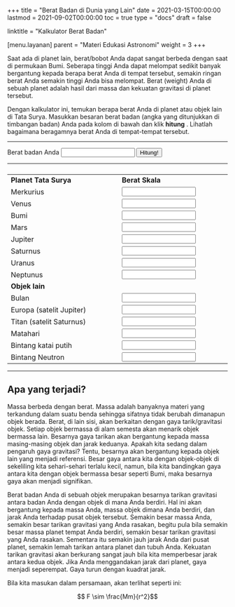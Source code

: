 +++
title = "Berat Badan di Dunia yang Lain"
date = 2021-03-15T00:00:00
lastmod = 2021-09-02T00:00:00
toc = true
type = "docs"
draft = false

linktitle = "Kalkulator Berat Badan"

[menu.layanan]
    parent = "Materi Edukasi Astronomi"
    weight = 3
+++

Saat ada di planet lain, berat/bobot Anda dapat sangat berbeda dengan saat di permukaan Bumi. Seberapa tinggi Anda dapat melompat sedikit banyak bergantung kepada berapa berat Anda di tempat tersebut, semakin ringan berat Anda semakin tinggi Anda bisa melompat. Berat (weight) Anda di sebuah planet adalah hasil dari massa dan kekuatan gravitasi di planet tersebut. 

Dengan kalkulator ini, temukan berapa berat Anda di planet atau objek lain di Tata Surya. Masukkan besaran berat badan (angka yang ditunjukkan di timbangan badan) Anda pada kolom di bawah dan klik **hitung** . Lihatlah bagaimana beragamnya berat Anda di tempat-tempat tersebut.

<hr>
<form id="WeightCalcForm"
    name="WeightCalcForm">
Berat badan Anda <input name="x"
        size="18"
        type="text"> <input onclick="Calculate(document.WeightCalcForm)"
        type="button"
        value="Hitung!">
<hr>
<table border="0"
        cellpadding="2"
        cellspacing="2"
        width="100%">
    <tbody style="width: 100%; display: table;;">
    <tr>
        <td valign="middle">
        <div align="left">
            <strong>Planet Tata Surya</strong>
        </div>
        </td>
        <td valign="middle">
        <div align="left">
            <strong>Berat Skala</strong>
        </div>
        </td>
    </tr>
    <tr>
        <td valign="middle">Merkurius</td>
        <td valign="middle">
        <div align="left">
            <input name="mercury"
                readonly
                size="18"
                type="text"
                value="">
        </div>
        </td>
    </tr>
    <tr>
        <td valign="middle">Venus</td>
        <td valign="middle">
        <div align="left">
            <input name="venus"
                readonly
                size="18"
                type="text"
                value="">
        </div>
        </td>
    </tr>
    <tr>
        <td valign="middle">Bumi</td>
        <td valign="middle">
        <div align="left">
            <input name="earth"
                readonly
                size="18"
                type="text"
                value="">
        </div>
        </td>
    </tr>
    <tr>
        <td valign="middle">Mars</td>
        <td valign="middle">
        <div align="left">
            <input name="mars"
                readonly
                size="18"
                type="text"
                value="">
        </div>
        </td>
    </tr>
    <tr>
        <td valign="middle">Jupiter</td>
        <td valign="middle">
        <div align="left">
            <input name="jupiter"
                readonly
                size="18"
                type="text"
                value="">
        </div>
        </td>
    </tr>
    <tr>
        <td valign="middle">Saturnus</td>
        <td valign="middle">
        <div align="left">
            <input name="saturn"
                readonly
                size="18"
                type="text"
                value="">
        </div>
        </td>
    </tr>
    <tr>
        <td valign="middle">Uranus</td>
        <td valign="middle">
        <div align="left">
            <input name="uranus"
                readonly
                size="18"
                type="text"
                value="">
        </div>
        </td>
    </tr>
    <tr>
        <td valign="middle">Neptunus</td>
        <td valign="middle">
        <div align="left">
            <input name="neptune"
                readonly
                size="18"
                type="text"
                value="">
        </div>
        </td>
    </tr>
    <tr>
        <td valign="middle"><strong>Objek lain</strong></td>
        <td valign="middle"></td>
    </tr>
    <tr>
        <td valign="middle">Bulan</td>
        <td valign="middle">
        <div align="left">
            <input name="moon"
                readonly
                size="18"
                type="text"
                value="">
        </div>
        </td>
    </tr>
    <tr>
        <td valign="middle">Europa (satelit Jupiter)</td>
        <td valign="middle">
        <div align="left">
            <input name="europa"
                readonly
                size="18"
                type="text"
                value="">
        </div>
        </td>
    </tr>
    <tr>
        <td valign="middle">Titan (satelit Saturnus)</td>
        <td valign="middle">
        <div align="left">
            <input name="titan"
                readonly
                size="18"
                type="text"
                value="">
        </div>
        </td>
    </tr>
    <tr>
        <td valign="middle">Matahari</td>
        <td valign="middle">
        <div align="left">
            <input name="sun"
                readonly
                size="18"
                type="text"
                value="">
        </div>
        </td>
    </tr>
    <tr>
        <td valign="middle">Bintang katai putih</td>
        <td valign="middle">
        <div align="left">
            <input name="wdwarf"
                readonly
                size="18"
                type="text"
                value="">
        </div>
        </td>
    </tr>
    <tr>
        <td valign="middle">Bintang Neutron</td>
        <td valign="middle">
        <div align="left">
            <input name="neutron"
                readonly
                size="18"
                type="text"
                value="">
        </div>
        </td>
    </tr>
    </tbody>
</table>
</form>

<script type="text/javascript">
function int_zero(x){
    if ( x < 1 )
        return 0 ;
    else
        return parseInt( x ,10 );
}
function Calculate(form) {
var b = form.x.value;
    if ( b != 0) {
        form.mercury.value=(int_zero(10*b*.378)/10).toLocaleString('id-ID');
        form.venus.value=(int_zero(10*b*.907)/10).toLocaleString('id-ID');
        form.earth.value=(b).toLocaleString('id-ID');
        form.mars.value=(int_zero(10*b*.377)/10).toLocaleString('id-ID');
        form.jupiter.value=(int_zero(10*b*2.528)/10).toLocaleString('id-ID');
        form.saturn.value=(int_zero(10*b*1.064)/10).toLocaleString('id-ID');
        form.uranus.value=(int_zero(10*b*.889)/10).toLocaleString('id-ID');
        form.neptune.value=(int_zero(10*b*1.125)/10).toLocaleString('id-ID');

        form.moon.value=(int_zero(10*b*.166)/10).toLocaleString('id-ID');
        form.europa.value=(int_zero(100*b*.13358)/100).toLocaleString('id-ID');
        //form.titan.value=(int_zero(10*b*1.125)/10).toLocaleString('id-ID');
        form.sun.value=(int_zero(10*b*27.072)/10).toLocaleString('id-ID');
        form.wdwarf.value=(int_zero(10*b*13e5)/10).toLocaleString('id-ID');
        form.neutron.value=(int_zero(14e10*b)).toLocaleString('id-ID');
    }
}
</script>
<hr>

## Apa yang terjadi?

Massa berbeda dengan berat. Massa adalah banyaknya materi yang terkandung dalam suatu benda sehingga sifatnya tidak berubah dimanapun objek berada. Berat, di lain sisi, akan berkaitan dengan gaya tarik/gravitasi objek. Setiap objek bermassa di alam semesta akan menarik objek bermassa lain. Besarnya gaya tarikan akan bergantung kepada massa masing-masing objek dan jarak keduanya. Apakah kita sedang dalam pengaruh gaya gravitasi? Tentu, besarnya akan bergantung kepada objek lain yang menjadi referensi. Besar gaya antara kita dengan objek-objek di sekeliling kita sehari-sehari terlalu kecil, namun, bila kita bandingkan gaya antara kita dengan objek bermassa besar seperti Bumi, maka besarnya gaya akan menjadi signifikan. 

Berat badan Anda di sebuah objek merupakan besarnya tarikan gravitasi antara badan Anda dengan objek di mana Anda berdiri. Hal ini akan bergantung kepada massa Anda, massa objek dimana Anda berdiri, dan jarak Anda terhadap pusat objek tersebut. Semakin besar massa Anda, semakin besar tarikan gravitasi yang Anda rasakan, begitu pula bila semakin besar massa planet tempat Anda berdiri, semakin besar tarikan gravitasi yang Anda rasakan. Sementara itu semakin jauh jarak Anda dari pusat planet, semakin lemah tarikan antara planet dan tubuh Anda. Kekuatan tarikan gravitasi akan berkurang sangat jauh bila kita memperbesar jarak antara kedua objek. Jika Anda menggandakan jarak dari planet, gaya menjadi seperempat. Gaya turun dengan kuadrat jarak. 

Bila kita masukan dalam persamaan, akan terlihat seperti ini:

$$ F \sim \frac{Mm}{r^2}$$